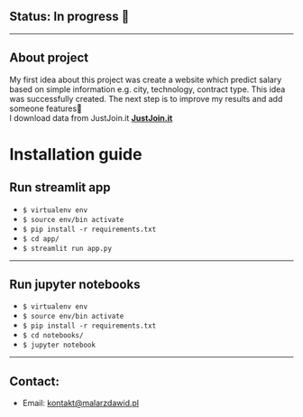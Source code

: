 ## Status: In progress 🚧

---

## About project

My first idea about this project was create a website which predict salary based on simple information e.g. city, technology, contract type. This idea was successfully created. The next step is to improve my results and add someone features🚀  
I download data from JustJoin.it **[JustJoin.it](https://justjoin.it/)**

# Installation guide

## Run streamlit app

* `$ virtualenv env`
* `$ source env/bin activate`
* `$ pip install -r requirements.txt`
* `$ cd app/`
* `$ streamlit run app.py`

---
## Run jupyter notebooks
* `$ virtualenv env`
* `$ source env/bin activate`
* `$ pip install -r requirements.txt`
* `$ cd notebooks/`
* `$ jupyter notebook`

---

## Contact:
* Email: kontakt@malarzdawid.pl


